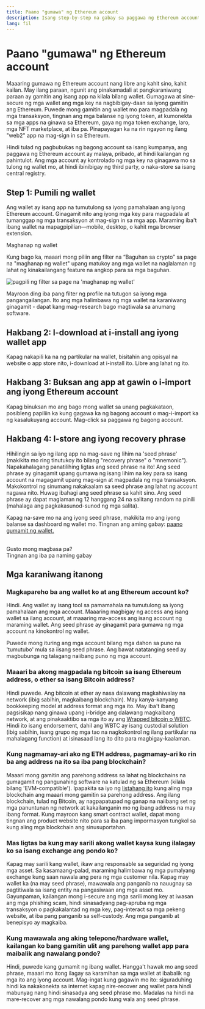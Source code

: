 ```yaml
---
title: Paano "gumawa" ng Ethereum account
description: Isang step-by-step na gabay sa paggawa ng Ethereum account gamit ang isang wallet.
lang: fil
---
```


# Paano "gumawa" ng Ethereum account

Maaaring gumawa ng Ethereum account nang libre ang kahit sino, kahit kailan. May ilang paraan, ngunit ang pinakamadali at pangkaraniwang paraan ay gamitin ang isang app na kilala bilang wallet. Gumagawa at sine-secure ng mga wallet ang mga key na nagbibigay-daan sa iyong gamitin ang Ethereum. Puwede mong gamitin ang wallet mo para magpadala ng mga transaksyon, tingnan ang mga balanse ng iyong token, at kumonekta sa mga apps na ginawa sa Ethereum, gaya ng mga token exchange, laro, mga NFT marketplace, at iba pa. Pinapayagan ka na rin ngayon ng ilang "web2" app na mag-sign in sa Ethereum.

Hindi tulad ng pagbubukas ng bagong account sa isang kumpanya, ang paggawa ng Ethereum account ay malaya, pribado, at hindi kailangan ng pahintulot. Ang mga account ay kontrolado ng mga key na ginagawa mo sa tulong ng wallet mo, at hindi ibinibigay ng third party, o naka-store sa isang central registry.

## Step 1: Pumili ng wallet

Ang wallet ay isang app na tumutulong sa iyong pamahalaan ang iyong Ethereum account. Ginagamit nito ang iyong mga key para magpadala at tumanggap ng mga transaksyon at mag-sign in sa mga app. Maraming iba't ibang wallet na mapagpipilian—mobile, desktop, o kahit mga browser extension.

<ButtonLink href="/wallets/find-wallet/">
  Maghanap ng wallet
</ButtonLink>

Kung bago ka, maaari mong piliin ang filter na “Baguhan sa crypto” sa page na "maghanap ng wallet" upang matukoy ang mga wallet na naglalaman ng lahat ng kinakailangang feature na angkop para sa mga baguhan.

![pagpili ng filter sa page na 'maghanap ng wallet'](./wallet-box.png)

Mayroon ding iba pang filter ng profile na tutugon sa iyong mga pangangailangan. Ito ang mga halimbawa ng mga wallet na karaniwang ginagamit - dapat kang mag-research bago magtiwala sa anumang software.

## Hakbang 2: I-download at i-install ang iyong wallet app

Kapag nakapili ka na ng partikular na wallet, bisitahin ang opisyal na website o app store nito, i-download at i-install ito. Libre ang lahat ng ito.

## Hakbang 3: Buksan ang app at gawin o i-import ang iyong Ethereum account

Kapag binuksan mo ang bago mong wallet sa unang pagkakataon, posibleng papiliin ka kung gagawa ka ng bagong account o mag-i-import ka ng kasalukuyang account. Mag-click sa paggawa ng bagong account.

## Hakbang 4: I-store ang iyong recovery phrase

Hihilingin sa iyo ng ilang app na mag-save ng lihim na 'seed phrase' (makikita mo ring tinutukoy ito bilang "recovery phrase" o "mnemonic"). Napakahalagang panatilihing ligtas ang seed phrase na ito! Ang seed phrase ay ginagamit upang gumawa ng isang lihim na key para sa isang account na magagamit upang mag-sign at magpadala ng mga transaksyon. Makokontrol ng sinumang nakakaalam sa seed phrase ang lahat ng account nagawa nito. Huwag ibahagi ang seed phrase sa kahit sino. Ang seed phrase ay dapat maglaman ng 12 hanggang 24 na salitang random na pinili (mahalaga ang pagkakasunod-sunod ng mga salita).

Kapag na-save mo na ang iyong seed phrase, makikita mo ang iyong balanse sa dashboard ng wallet mo. Tingnan ang aming gabay: [paano gumamit ng wallet.](/guides/how-to-use-a-wallet)

 <br />

<InfoBanner shouldSpaceBetween emoji=":eyes:">
  <div>Gusto mong magbasa pa?</div>
  <ButtonLink href="/guides/">
    Tingnan ang iba pa naming gabay
  </ButtonLink>
</InfoBanner>

## Mga karaniwang itanong

### Magkapareho ba ang wallet ko at ang Ethereum account ko?

Hindi. Ang wallet ay isang tool sa pamamahala na tumutulong sa iyong pamahalaan ang mga account. Maaaring magbigay ng access ang isang wallet sa ilang account, at maaaring ma-access ang isang account ng maraming wallet. Ang seed phrase ay ginagamit para gumawa ng mga account na kinokontrol ng wallet.

Puwede mong ituring ang mga account bilang mga dahon sa puno na 'tumutubo' mula sa iisang seed phrase. Ang bawat natatanging seed ay magbubunga ng talagang naiibang puno ng mga account.

### Maaari ba akong magpadala ng bitcoin sa isang Ethereum address, o ether sa isang Bitcoin address?

Hindi puwede. Ang bitcoin at ether ay nasa dalawang magkahiwalay na network (ibig sabihin, magkaibang blockchain). May kanya-kanyang bookkeeping model at address format ang mga ito. May iba't ibang pagsisikap nang ginawa upang i-bridge ang dalawang magkaibang network, at ang pinakaaktibo sa mga ito ay ang [Wrapped bitcoin o WBTC](https://www.bitcoin.com/get-started/what-is-wbtc/). Hindi ito isang endorsement, dahil ang WBTC ay isang custodial solution (ibig sabihin, isang grupo ng mga tao na nagkokontrol ng ilang partikular na mahalagang function) at isinasaad lang ito dito para magbigay-kaalaman.

### Kung nagmamay-ari ako ng ETH address, pagmamay-ari ko rin ba ang address na ito sa iba pang blockchain?

Maaari mong gamitin ang parehong address sa lahat ng blockchains na gumagamit ng pangunahing software na katulad ng sa Ethereum (kilala bilang 'EVM-compatible'). Ipapakita sa iyo ng [listahang ito](https://chainlist.org/) kung aling mga blockchain ang maaari mong gamitin sa parehong address. Ang ilang blockchain, tulad ng Bitcoin, ay nagpapatupad ng ganap na naiibang set ng mga panuntunan ng network at kakailanganin mo ng ibang address na may ibang format. Kung mayroon kang smart contract wallet, dapat mong tingnan ang product website nito para sa iba pang impormasyon tungkol sa kung aling mga blockchain ang sinusuportahan.

### Mas ligtas ba kung may sarili akong wallet kaysa kung ilalagay ko sa isang exchange ang pondo ko?

Kapag may sarili kang wallet, ikaw ang responsable sa seguridad ng iyong mga asset. Sa kasamaang-palad, maraming halimbawa ng mga pumalyang exchange kung saan nawala ang pera ng mga customer nila. Kapag may wallet ka (na may seed phrase), mawawala ang panganib na nauugnay sa pagtitiwala sa isang entity na pangasiwaan ang mga asset mo. Gayunpaman, kailangan mong i-secure ang mga sarili mong key at iwasan ang mga phishing scam, hindi sinasadyang pag-apruba ng mga transaksyon o pagkakalantad ng mga key, pag-interact sa mga pekeng website, at iba pang panganib sa self-custody. Ang mga panganib at benepisyo ay magkaiba.

### Kung mawawala ang aking telepono/hardware wallet, kailangan ko bang gamitin ulit ang parehong wallet app para maibalik ang nawalang pondo?

Hindi, puwede kang gumamit ng ibang wallet. Hangga't hawak mo ang seed phrase, maaari mo itong ilagay sa karamihan sa mga wallet at ibabalik ng mga ito ang iyong account. Mag-ingat kung gagawin mo ito: siguraduhing hindi ka nakakonekta sa internet kapag nire-recover ang wallet para hindi mabunyag nang hindi sinasadya ang seed phrase mo. Madalas na hindi na mare-recover ang mga nawalang pondo kung wala ang seed phrase.
